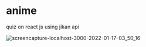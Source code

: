 # anime
quiz on react js using jikan api

![screencapture-localhost-3000-2022-01-17-03_50_16](https://user-images.githubusercontent.com/55475789/149677056-d4812ac3-2e19-460d-8251-233b07d8d845.png)
